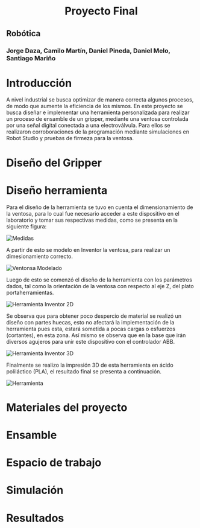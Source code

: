 <h1 align="center"; style="text-align:center;">Proyecto Final</h1>

## Robótica
### Jorge Daza, Camilo Martín, Daniel Pineda, Daniel Melo, Santiago Mariño

# Introducción

A nivel industrial se busca optimizar de manera correcta algunos procesos, de modo que aumente la eficiencia de los mismos. En este proyecto se busca diseñar e implementar una herramienta personalizada para realizar un proceso de ensamble de un gripper, mediante una ventosa controlada por una señal digital conectada a una electroválvula. Para ellos se realizaron corroboraciones de la programación mediante simulaciones en Robot Studio y pruebas de firmeza para la ventosa.

# Diseño del Gripper



# Diseño herramienta

Para el diseño de la herramienta se tuvo en cuenta el dimensionamiento de la ventosa, para lo cual fue necesario acceder a este dispositivo en el laboratorio y tomar sus respectivas medidas, como se presenta en la siguiente figura:

![Medidas](/Img/MedidasRef.jpeg)

A partir de esto se modelo en Inventor la ventosa, para realizar un dimesionamiento correcto.

![Ventonsa Modelado](/Img/Ventosa3D.jpeg)

Luego de esto se comenzó el diseño de la herramienta con los parámetros dados, tal como la orientación de la ventosa con respecto al eje Z, del plato portaherramientas.

![Herramienta Inventor 2D](/Img/HerramientaInventor2D.jpeg)

Se observa que para obtener poco despercio de material se realizó un diseño con partes huecas, esto no afectará la implementación de la herramienta pues esta, estará sometida a pocas cargas o esfuerzos (cortantes), en esta zona. Así mismo se observa que en la base que irán diversos agujeros para unir este dispositivo con el controlador ABB.

![Herramienta Inventor 3D](/Img/HerramientaInventor3D.jpeg)

Finalmente se realizo la impresión 3D de esta herramienta en ácido poliláctico (PLA), el resultado final se presenta a continuación.

![Herramienta](/Img/Herramienta.jpeg)

# Materiales del proyecto
# Ensamble
# Espacio de trabajo 
# Simulación
# Resultados
